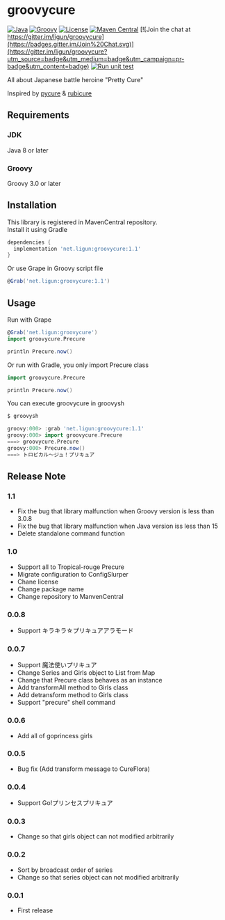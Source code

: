 # groovycure

[![Java](https://img.shields.io/badge/java-8+-4c7e9f.svg)](https://www.oracle.com/technetwork/java/javase/downloads)
[![Groovy](https://img.shields.io/badge/Groovy-3.0+-4c7e9f.svg)](https://groovy.apache.org/download.html)
[![License](https://img.shields.io/badge/License-Apache%202.0-blue.svg)](https://opensource.org/licenses/Apache-2.0)
[![Maven Central](https://maven-badges.herokuapp.com/maven-central/net.ligun/groovycure/badge.svg)](https://maven-badges.herokuapp.com/maven-central/net.ligun/groovycure)
[![Join the chat at https://gitter.im/ligun/groovycure](https://badges.gitter.im/Join%20Chat.svg)](https://gitter.im/ligun/groovycure?utm_source=badge&utm_medium=badge&utm_campaign=pr-badge&utm_content=badge)
[![Run unit test](https://github.com/ligun/groovycure/actions/workflows/test.yaml/badge.svg)](https://github.com/ligun/groovycure/actions/workflows/test.yaml)

All about Japanese battle heroine "Pretty Cure"

Inspired by [pycure](https://github.com/drillbits/pycure) & [rubicure](https://github.com/sue445/rubicure)

## Requirements
### JDK
Java 8 or later

### Groovy
Groovy 3.0 or later

## Installation
This library is registered in MavenCentral repository.  
Install it using Gradle

```groovy
dependencies {
  implementation 'net.ligun:groovycure:1.1'
}
```

Or use Grape in Groovy script file

```groovy
@Grab('net.ligun:groovycure:1.1')
```

## Usage
Run with Grape

```groovy
@Grab('net.ligun:groovycure')
import groovycure.Precure

println Precure.now()
```

Or run with Gradle, you only import Precure class

```groovy
import groovycure.Precure

println Precure.now()
```

You can execute groovycure in groovysh

```groovy
$ groovysh

groovy:000> :grab 'net.ligun:groovycure:1.1'
groovy:000> import groovycure.Precure
===> groovycure.Precure
groovy:000> Precure.now()
===> トロピカル～ジュ！プリキュア
```

## Release Note
### 1.1
* Fix the bug that library malfunction when Groovy version is less than 3.0.8
* Fix the bug that library malfunction when Java version iss less than 15
* Delete standalone command function

### 1.0
* Support all to Tropical-rouge Precure
* Migrate configuration to ConfigSlurper
* Chane license
* Change package name
* Change repository to ManvenCentral

### 0.0.8
* Support キラキラ☆プリキュアアラモード

### 0.0.7
* Support 魔法使いプリキュア
* Change Series and Girls object to List from Map
* Change that Precure class behaves as an instance
* Add transformAll method to Girls class
* Add detransform method to Girls class
* Support "precure" shell command

### 0.0.6
* Add all of goprincess girls

### 0.0.5
* Bug fix (Add transform message to CureFlora)

### 0.0.4
* Support Go!プリンセスプリキュア

### 0.0.3
* Change so that girls object can not modified arbitrarily

### 0.0.2
* Sort by broadcast order of series
* Change so that series object can not modified arbitrarily

### 0.0.1
* First release
